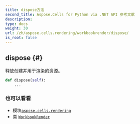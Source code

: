 ```yaml
---
title: dispose方法
second_title: Aspose.Cells for Python via .NET API 参考文献
description:
type: docs
weight: 30
url: /zh/aspose.cells.rendering/workbookrender/dispose/
is_root: false
---
```

##  dispose {#}
释放创建并用于渲染的资源。



```python
def dispose(self):
    ...
```





### 也可以看看
* 模块[`aspose.cells.rendering`](../../)
* 类 [`WorkbookRender`](/cells/python-net/zh/aspose.cells.rendering/workbookrender)
